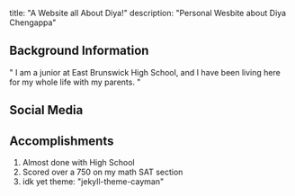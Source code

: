 title: "A Website all About Diya!"
description: "Personal Wesbite about Diya Chengappa"
## Background Information

" I am a junior at East Brunswick High School, and I have been living here for my whole life with my parents. "
## Social Media

## Accomplishments
1. Almost done with High School
2. Scored over a 750 on my math SAT section
3. idk yet
theme: "jekyll-theme-cayman"
